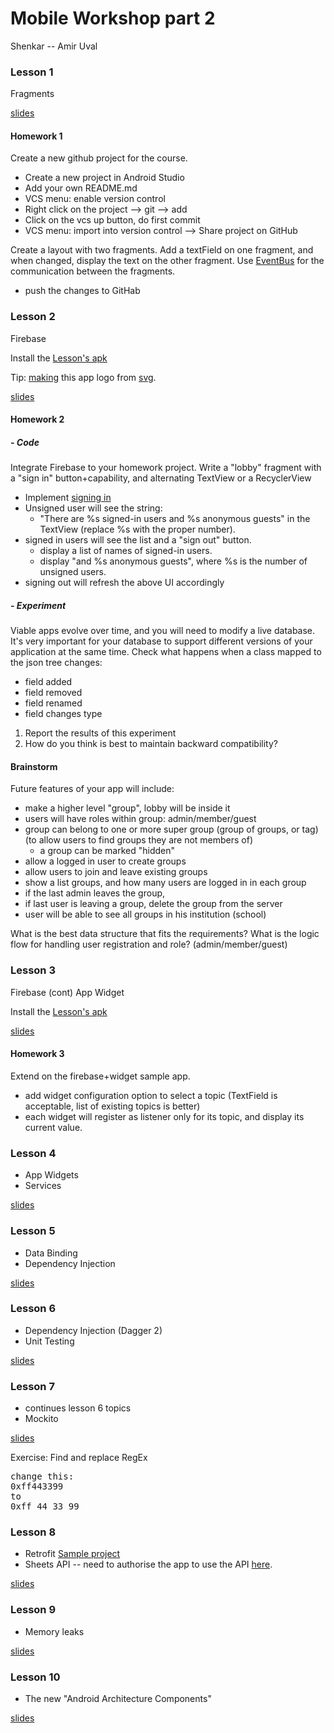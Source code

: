 Mobile Workshop part 2
===

Shenkar -- Amir Uval


### Lesson 1

Fragments

[slides](http://goo.gl/zhNjfp)


#### Homework 1
Create a new github project for the course.

- Create a new project in Android Studio
- Add your own README.md
- VCS menu: enable version control
- Right click on the project --> git --> add
- Click on the vcs up button, do first commit
- VCS menu: import into version control -->   Share project on GitHub

Create a layout with two fragments.
Add a textField on one fragment, and when changed, display the text on the other fragment.
Use [EventBus](http://greenrobot.org/eventbus/) for the communication between the fragments.

- push the changes to GitHab


### Lesson 2

Firebase

Install the [Lesson's apk](stuff/lesson2.apk)

Tip: [making](https://github.com/auval/svg2png) this app logo from [svg](stuff/shenkar2_logo.svg).


[slides](http://goo.gl/S8CsmK)

#### Homework 2

##### - Code

Integrate Firebase to your homework project.
Write a "lobby" fragment with a "sign in" button+capability, and alternating TextView or a RecyclerView
- Implement [signing in](https://github.com/firebase/FirebaseUI-Android/tree/master/auth)
- Unsigned user will see the string:
   - "There are %s signed-in users and %s anonymous guests" in the TextView
  (replace %s with the proper number).
- signed in users will see the list and a "sign out" button.
   - display a list of names of signed-in users.
   - display "and %s anonymous guests", where %s is the number of unsigned users.
- signing out will refresh the above UI accordingly

##### - Experiment

Viable apps evolve over time, and you will need to modify a live database.
It's very important for your database to support different versions of your application at the same time. 
Check what happens when a class mapped to the json tree changes:

 - field added
 - field removed
 - field renamed
 - field changes type


1. Report the results of this experiment
1. How do you think is best to maintain backward compatibility?


#### Brainstorm

Future features of your app will include:
- make a higher level "group", lobby will be inside it
- users will have roles within group: admin/member/guest
- group can belong to one or more super group (group of groups, or tag)
  (to allow users to find groups they are not members of)
    - a group can be marked "hidden" 
- allow a logged in user to create groups
- allow users to join and leave existing groups
- show a list groups, and how many users are logged in in each group
- if the last admin leaves the group, 
- if last user is leaving a group, delete the group from the server
- user will be able to see all groups in his institution (school)

What is the best data structure that fits the requirements?
What is the logic flow for handling user registration and role? (admin/member/guest) 


### Lesson 3

Firebase (cont)
App Widget

Install the [Lesson's apk](stuff/lesson3.apk)


[slides](https://goo.gl/eV4BC1)

#### Homework 3

Extend on the firebase+widget sample app.
- add widget configuration option to select a topic (TextField is acceptable, list of existing topics is better)
- each widget will register as listener only for its topic, and display its current value.

### Lesson 4

- App Widgets
- Services

[slides](https://goo.gl/5UKF8B)

### Lesson 5

- Data Binding
- Dependency Injection

[slides](https://goo.gl/hC2fAH)



### Lesson 6

- Dependency Injection (Dagger 2)
- Unit Testing

[slides](https://goo.gl/wHkKVv)

### Lesson 7

- continues lesson 6 topics
- Mockito

[slides](https://goo.gl/2hPsv8)


Exercise:
Find and replace RegEx
<pre>
change this:
0xff443399 
to 
0xff_44_33_99 
</pre>

### Lesson 8

- Retrofit [Sample project](https://github.com/auval/WeatherRest)
- Sheets API
  -- need to authorise the app to use the API [here](https://console.developers.google.com/apis/api/sheets.googleapis.com/overview).

[slides](https://goo.gl/iiwtW2)



### Lesson 9

- Memory leaks

[slides](https://goo.gl/y9TUwf)

### Lesson 10

- The new "Android Architecture Components"

[slides](https://goo.gl/3pXSbc)




